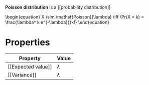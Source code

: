 **Poisson distribution** is a [[probability distribution]]

\begin{equation}
X \sim \mathsf{Poisson}(\lambda) \iff \Pr(X = k) = \frac{\lambda^ k e^{-\lambda}}{k!}
\end{equation}


# Properties

|Property|Value|
|--------|-----|
|[[Expected value]]|$\lambda$|
|[[Variance]]|$\lambda$|